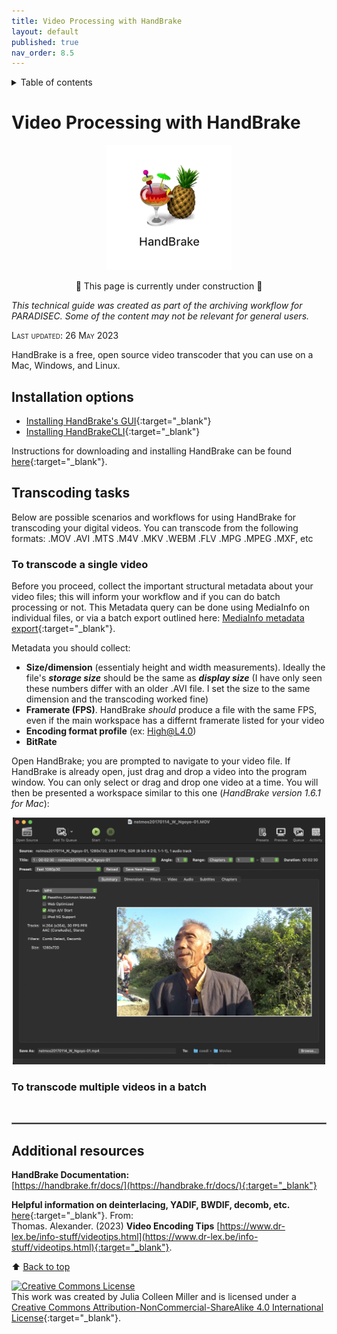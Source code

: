 ```yaml
---
title: Video Processing with HandBrake
layout: default
published: true
nav_order: 8.5
--- 
```


<details closed markdown="block">
  <summary>
    Table of contents
  </summary>
  {: .text-delta }
1. TOC
{:toc}
</details>

<style>
H5{color:White !important;}
</style>

<style>
H6{color:White !important;}
</style>

# Video Processing with HandBrake


<p align="center">
  <img width="200" src="images/HandBrake-icon.gif">
</p>


<p align="center">
🚧 This page is currently under construction 🚧
</p>

*This technical guide was created as part of the archiving workflow for PARADISEC. Some of the content may not be relevant for general users.* 

<span style="font-variant:small-caps;">Last updated: 26 May 2023</span>


HandBrake is a free, open source video transcoder that you can use on a Mac, Windows, and Linux. 


## Installation options

* [Installing HandBrake's GUI](https://handbrake.fr/downloads.php){:target="_blank"} 
* [Installing HandBrakeCLI](https://handbrake.fr/downloads2.php){:target="_blank"}

Instructions for downloading and installing HandBrake can be found [here](https://handbrake.fr/docs/en/1.6.0/get-handbrake/download-and-install.html){:target="_blank"}.

## Transcoding tasks
Below are possible scenarios and workflows for using HandBrake for transcoding your digital videos. You can transcode from the following formats: .MOV .AVI .MTS .M4V .MKV .WEBM .FLV .MPG .MPEG .MXF, etc

### To transcode a single video

Before you proceed, collect the important structural metadata about your video files; this will inform your workflow and if you can do batch processing or not. This Metadata query can be done using MediaInfo on individual files, or via a batch export outlined here: [MediaInfo metadata export](https://paradisec-archive.github.io/PARADISEC_workflows/10_quality_control.html#mediainfo){:target="_blank"}. 

Metadata you should collect: 
* **Size/dimension** (essentialy height and width measurements). Ideally the file's ***storage size*** should be the same as ***display size*** (I have only seen these numbers differ with an older .AVI file. I set the size to the same dimension and the transcoding worked fine)
* **Framerate (FPS)**. HandBrake *should* produce a file with the same FPS, even if the main workspace has a differnt framerate listed for your video
* **Encoding format profile** (ex: High@L4.0)
* **BitRate**

Open HandBrake; you are prompted to navigate to your video file. If HandBrake is already open, just drag and drop a video into the program window. You can only select or drag and drop one video at a time. You will then be presented a workspace similar to this one (*HandBrake version 1.6.1 for Mac*):

<p align="center">
  <img width="500" src="images/HandBrake-main_workspace.png" alt="Screenshot of HandBrake main workspace">
</p>




### To transcode multiple videos in a batch


















<br>
<hr style="border:1px solid grey">

## Additional resources

 **HandBrake Documentation:**<br>[https://handbrake.fr/docs/](https://handbrake.fr/docs/){:target="_blank"}
 
 **Helpful information on deinterlacing, YADIF, BWDIF, decomb, etc.** [here](https://www.dr-lex.be/info-stuff/videotips.html#deinter/){:target="_blank"}. From:<br>
 Thomas. Alexander. (2023) **Video Encoding Tips** [https://www.dr-lex.be/info-stuff/videotips.html](https://www.dr-lex.be/info-stuff/videotips.html){:target="_blank"}.



⬆️ [Back to top](#)

<a rel="license" href="http://creativecommons.org/licenses/by-nc-sa/4.0/"><img alt="Creative Commons License" style="border-width:0" src="https://i.creativecommons.org/l/by-nc-sa/4.0/88x31.png" /></a><br />This work was created by Julia Colleen Miller and is licensed under a <a rel="license" href="http://creativecommons.org/licenses/by-nc-sa/4.0/">Creative Commons Attribution-NonCommercial-ShareAlike 4.0 International License</a>{:target="_blank"}.